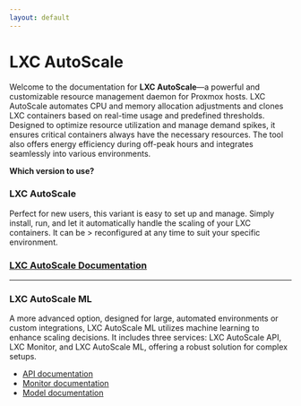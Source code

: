 ```yaml
---
layout: default
---
```


# LXC AutoScale

Welcome to the documentation for **LXC AutoScale**—a powerful and customizable resource management daemon for Proxmox hosts. LXC AutoScale automates CPU and memory allocation adjustments and clones LXC containers based on real-time usage and predefined thresholds. Designed to optimize resource utilization and manage demand spikes, it ensures critical containers always have the necessary resources. The tool also offers energy efficiency during off-peak hours and integrates seamlessly into various environments.

**Which version to use?**

### LXC AutoScale
Perfect for new users, this variant is easy to set up and manage. Simply install, run, and let it automatically handle the scaling of your LXC containers. It can be > reconfigured at any time to suit your specific environment.

### [LXC AutoScale Documentation](https://github.com/fabriziosalmi/proxmox-lxc-autoscale/blob/main/docs/lxc_autoscale/README.md)

--- 
### LXC AutoScale ML

A more advanced option, designed for large, automated environments or custom integrations, LXC AutoScale ML utilizes machine learning to enhance scaling decisions. It includes three services: LXC AutoScale API, LXC Monitor, and LXC AutoScale ML, offering a robust solution for complex setups.

 - [API documentation](lxc_autoscale_api/README.md)
 - [Monitor documentation](lxc_monitor/README.md)
 - [Model documentation](lxc_model/README.md)
